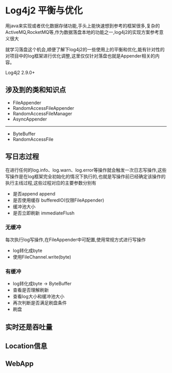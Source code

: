 # Log4j2 平衡与优化

用java来实现或者优化数据存储功能,手头上能快速想到参考的框架很多,复杂的ActiveMQ,RocketMQ等,作为数据落盘本地的功能之一,log4j2的实现方案参考意义很大

就学习落盘这个机会,顺便了解下log4j2的一些使用上的平衡和优化,能有针对性的对项目中的log框架进行优化调整,这里仅仅针对落盘也就是Appender相关的内容。

Log4j2 2.9.0+

## 涉及到的类和知识点

- FileAppender
- RandomAccessFileAppender
- RandomAccessFileManager
- AsyncAppender

--------------------

- ByteBuffer
- RandomAccessFile

## 写日志过程

在进行任何的log.info、log.warn、log.error等操作就会触发一次日志写操作,这些写操作是在log框架完全初始化的情况下执行的,也就是写操作前已经确定该操作的执行主线过程,这些过程对应的主要参数分别有

- 是否append append
- 是否使用缓存 bufferedIO(仅限FileAppender)
- 缓冲池大小
- 是否立即刷新 immediateFlush

### 无缓冲

每次执行log写操作,在FileAppender中可配置,使用常规方式进行写操作

- log转化成byte
- 使用FileChannel.write(byte)

### 有缓冲

- log转化成byte -> ByteBuffer
- 查看是否理解刷新
- 查看log大小和缓冲池大小
- 再次判断是否满足刷盘条件
- 刷盘

## 实时还是吞吐量


## Location信息


## WebApp


